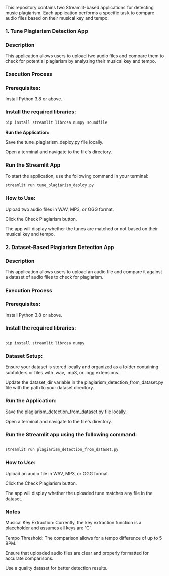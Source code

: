 This repository contains two Streamlit-based applications for detecting music plagiarism. Each application performs a specific task to compare audio files based on their musical key and tempo.

### 1. Tune Plagiarism Detection App

### Description

This application allows users to upload two audio files and compare them to check for potential plagiarism by analyzing their musical key and tempo.

### Execution Process

### Prerequisites:

Install Python 3.8 or above.

### Install the required libraries:
```bash
pip install streamlit librosa numpy soundfile
```
**Run the Application:**

Save the tune_plagiarism_deploy.py file locally.

Open a terminal and navigate to the file's directory.

### Run the Streamlit App
To start the application, use the following command in your terminal:

```bash
streamlit run tune_plagiarism_deploy.py
```

### How to Use:

Upload two audio files in WAV, MP3, or OGG format.

Click the Check Plagiarism button.

The app will display whether the tunes are matched or not based on their musical key and tempo.

### 2. Dataset-Based Plagiarism Detection App

### Description

This application allows users to upload an audio file and compare it against a dataset of audio files to check for plagiarism.

### Execution Process

### Prerequisites:

Install Python 3.8 or above.

### Install the required libraries:
```bash

pip install streamlit librosa numpy
```

### Dataset Setup:

Ensure your dataset is stored locally and organized as a folder containing subfolders or files with .wav, .mp3, or .ogg extensions.

Update the dataset_dir variable in the plagiarism_detection_from_dataset.py file with the path to your dataset directory.

### Run the Application:

Save the plagiarism_detection_from_dataset.py file locally.

Open a terminal and navigate to the file's directory.

### Run the Streamlit app using the following command:
```bash

streamlit run plagiarism_detection_from_dataset.py
```

### How to Use:

Upload an audio file in WAV, MP3, or OGG format.

Click the Check Plagiarism button.

The app will display whether the uploaded tune matches any file in the dataset.

### Notes

Musical Key Extraction: Currently, the key extraction function is a placeholder and assumes all keys are 'C'.

Tempo Threshold: The comparison allows for a tempo difference of up to 5 BPM.

Ensure that uploaded audio files are clear and properly formatted for accurate comparisons.

Use a quality dataset for better detection results.
